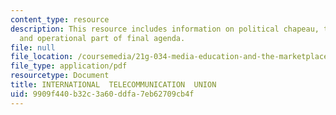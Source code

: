 ```yaml
---
content_type: resource
description: This resource includes information on political chapeau, tunis commitment,
  and operational part of final agenda.
file: null
file_location: /coursemedia/21g-034-media-education-and-the-marketplace-fall-2005/9909f440b32c3a60ddfa7eb62709cb4f_MIT21G_034F05_ocwprepcom3f.pdf
file_type: application/pdf
resourcetype: Document
title: INTERNATIONAL  TELECOMMUNICATION  UNION
uid: 9909f440-b32c-3a60-ddfa-7eb62709cb4f
---
```

